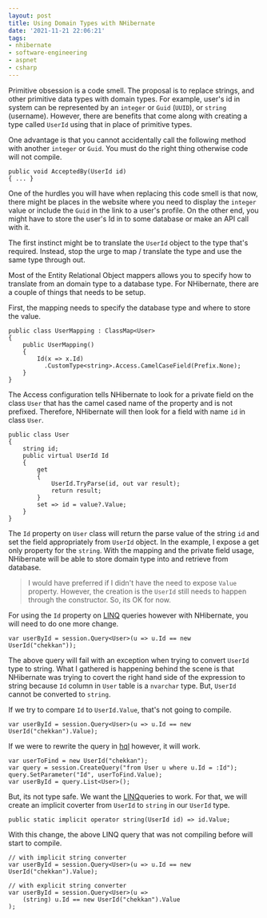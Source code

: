 ```yaml
---
layout: post
title: Using Domain Types with NHibernate
date: '2021-11-21 22:06:21'
tags:
- nhibernate
- software-engineering
- aspnet
- csharp
---
```


Primitive obsession is a code smell. The proposal is to replace strings, and other primitive data types with domain types. For example, user's id in system can be represented by an `integer` or `Guid` (`UUID`), or `string` (username). However, there are benefits that come along with creating a type called `UserId` using that in place of primitive types.

One advantage is that you cannot accidentally call the following method with another `integer` or `Guid`. You must do the right thing otherwise code will not compile.

    public void AcceptedBy(UserId id)
    { ... }

One of the hurdles you will have when replacing this code smell is that now, there might be places in the website where you need to display the `integer` value or include the `Guid` in the link to a user's profile. On the other end, you might have to store the user's Id in to some database or make an API call with it.

The first instinct might be to translate the `UserId` object to the type that's required. Instead, stop the urge to map / translate the type and use the same type through out.

Most of the Entity Relational Object mappers allows you to specify how to translate from an domain type to a database type. For NHibernate, there are a couple of things that needs to be setup.

First, the mapping needs to specify the database type and where to store the value.

    public class UserMapping : ClassMap<User>
    {
        public UserMapping()
        {
            Id(x => x.Id)
              .CustomType<string>.Access.CamelCaseField(Prefix.None);
        }
    }

The Access configuration tells NHibernate to look for a private field on the class `User` that has the camel cased name of the property and is not prefixed. Therefore, NHibernate will then look for a field with name `id` in class `User`.

    public class User
    {
        string id;
        public virtual UserId Id
        {
            get
            {
                UserId.TryParse(id, out var result);
                return result;
            }
            set => id = value?.Value;
        }
    }

The `Id` property on `User` class will return the parse value of the string `id` and set the field appropriately from `UserId` object. In the example, I expose a get only property for the `string`. With the mapping and the private field usage, NHibernate will be able to store domain type into and retrieve from database.

> I would have preferred if I didn't have the need to expose `Value` property. However, the creation is the `UserId` still needs to happen through the constructor. So, its OK for now.

For using the `Id` property on [LINQ](https://docs.microsoft.com/en-us/dotnet/csharp/programming-guide/concepts/linq/) queries however with NHibernate, you will need to do one more change.

    var userById = session.Query<User>(u => u.Id == new UserId("chekkan"));

The above query will fail with an exception when trying to convert `UserId` type to string. What I gathered is happening behind the scene is that NHibernate was trying to covert the right hand side of the expression to string because `Id` column in `User` table is a `nvarchar` type. But, `UserId` cannot be converted to `string`.

If we try to compare `Id` to `UserId.Value`, that's not going to compile.

    var userById = session.Query<User>(u => u.Id == new UserId("chekkan").Value);

If we were to rewrite the query in [hql](https://nhibernate.info/doc/nhibernate-reference/queryhql.html) however, it will work.

    var userToFind = new UserId("chekkan");
    var query = session.CreateQuery("from User u where u.Id = :Id");
    query.SetParameter("Id", userToFind.Value);
    var userById = query.List<User>();

But, its not type safe. We want the [LINQ](https://nhibernate.info/doc/nhibernate-reference/querylinq.html)queries to work. For that, we will create an implicit coverter from `UserId` to `string` in our `UserId` type.

    public static implicit operator string(UserId id) => id.Value;

With this change, the above LINQ query that was not compiling before will start to compile.

    // with implicit string converter
    var userById = session.Query<User>(u => u.Id == new UserId("chekkan").Value);
    
    // with explicit string converter
    var userById = session.Query<User>(u => 
        (string) u.Id == new UserId("chekkan").Value
    );


